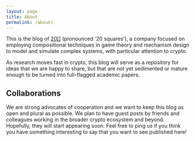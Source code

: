 ```yaml
---
layout: page
title: About
permalink: /about/
---
```


This is the blog of [20\[\]](https://20squares.xyz) (pronounced '20 squares'), a company focused on employing compositional techniques in game theory and mechanism design to model and simulate complex systems, with particular attention to crypto.

As research moves fast in crypto, this blog will serve as a repository for ideas that we are happy to share, but that are not yet sedimented or mature enough to be turned into full-flagged academic papers.

## Collaborations

We are strong advocates of cooperation and we want to keep this blog as open and plural as possible. We plan to have guest posts by friends and colleagues working in the broader crypto ecosystem and beyond. Hopefully, they will start appearing soon. Feel free to ping us if you think you have something interesting to say that you want to see published here!


